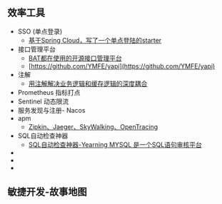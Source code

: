 ## 效率工具
- SSO (单点登录)
    - [基于Spring Cloud，写了一个单点登陆的starter](https://my.oschina.net/u/4447432/blog/4366850)
- 接口管理平台
    - [BAT都在使用的开源接口管理平台](https://my.oschina.net/u/4447432/blog/4366974)
    - [https://github.com/YMFE/yapi](https://github.com/YMFE/yapi)
- 注解
    - [用注解解决业务逻辑和缓存逻辑的深度耦合](https://my.oschina.net/u/4447432/blog/4425055)
- Prometheus 指标打点
- Sentinel 动态限流
- 服务发现与注册- Nacos
- apm
    - [Zipkin、Jaeger、SkyWalking、OpenTracing](https://blog.csdn.net/weixin_34268310/article/details/91438444)
- SQL自动检查神器
    - [SQL自动检查神器-Yearning MYSQL 是一个SQL语句审核平台](https://www.jianshu.com/p/099a9282229c)
-
-
-
## 敏捷开发-故事地图